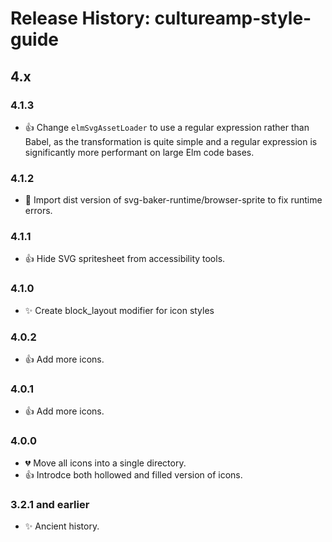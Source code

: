 # Release History: cultureamp-style-guide

## 4.x

### 4.1.3

- 👍 Change `elmSvgAssetLoader` to use a regular expression rather than Babel, as
the transformation is quite simple and a regular expression is significantly more
performant on large Elm code bases.

### 4.1.2

- 🐛 Import dist version of svg-baker-runtime/browser-sprite to fix runtime errors.

### 4.1.1

- 👍 Hide SVG spritesheet from accessibility tools.

### 4.1.0

- ✨ Create block_layout modifier for icon styles

### 4.0.2

- 👍 Add more icons.

### 4.0.1

- 👍 Add more icons.

### 4.0.0

- 💔 Move all icons into a single directory.
- 👍 Introdce both hollowed and filled version of icons.

### 3.2.1 and earlier

- ✨ Ancient history.